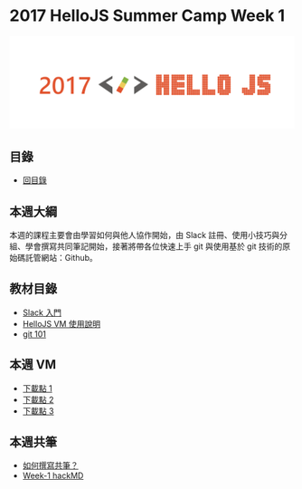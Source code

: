 # 2017 HelloJS Summer Camp Week 1

![](/img/hellojs.png)

## 目錄
- [回目錄](../)

## 本週大綱
本週的課程主要會由學習如何與他人協作開始，由 Slack 註冊、使用小技巧與分組、學會撰寫共同筆記開始，接著將帶各位快速上手 git 與使用基於 git 技術的原始碼託管網站：Github。

## 教材目錄
- [Slack 入門](https://hellojs-tw.github.io/get-slack/)
- [HelloJS VM 使用說明](https://hellojs-tw.github.io/HelloJS-vm/)
- [git 101](https://hellojs-tw.github.io/git-101/)

## 本週 VM
- [下載點 1](http://gofile.me/3sM7m/TTuD1o2Aj)
- [下載點 2](https://drive.google.com/file/d/0B-XkApzKpJ7QVlJCaXJmdGhiZEk/view?usp=sharing)
- [下載點 3](https://mega.nz/#!c19wXIwJ!_20jF5ehdNUsRc-3yEnEBi9XVqCC9fD8T_R31Rb66t0)

## 本週共筆
- [如何撰寫共筆？](../NOTEPAD.md)
- [Week-1 hackMD](https://hackmd.io/s/r1Qzre9Vb)